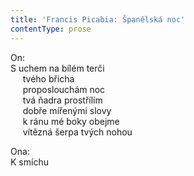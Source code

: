 ```yaml
---
title: 'Francis Picabia: Španělská noc'
contentType: prose
---
```


  

On:  
S uchem na bílém terči  
     tvého břicha  
     proposlouchám noc  
     tvá ňadra prostřílím  
     dobře mířenými slovy  
     k ránu mé boky obejme  
     vítězná šerpa tvých nohou

  

Ona:  
K smíchu
